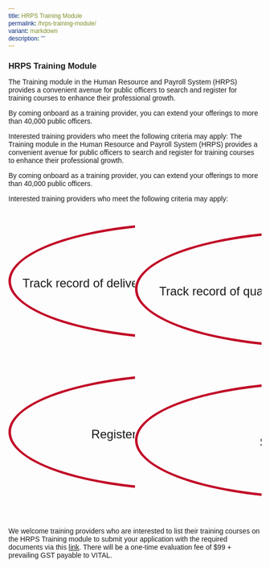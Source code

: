 ```yaml
---
title: HRPS Training Module
permalink: /hrps-training-module/
variant: markdown
description: ""
---
```

<style>
	*{
	margin: 0;
	padding: 0;
	font-family: Arial, Helevetica, sans-serif;
	}
	
	.circle{
	width: 723px;
	height: 223px;
	border-radius: 50%;
	margin: 10% auto;
	border: 5px solid #c10927;
	position: relative;
	}
	
	.content{
	position: absolute;
	width: inherit;
	height: auto;
	top: 35%;
	}
	
	.column{
	float: left;
	width: 50%;
	}
	
	.row:after{
	content: "";
	clear: both;
	}
</style>

### HRPS Training Module
The Training module in the Human Resource and Payroll System (HRPS) provides a convenient avenue for public officers to search and register for training courses to enhance their professional growth.

By coming onboard as a training provider, you can extend your offerings to more than 40,000 public officers.

Interested training providers who meet the following criteria may apply:
The Training module in the Human Resource and Payroll System (HRPS) provides a convenient avenue for public officers to search and register for training courses to enhance their professional growth.

By coming onboard as a training provider, you can extend your offerings to more than 40,000 public officers.

Interested training providers who meet the following criteria may apply:
<div class="row">
	<div class="column">
		<div class="circle">
	<div style="text-align: center; font-size: 24px" class="content">
		<p>Track record of delivering courses attended by participants from government agencies</p>
	</div>
</div>
	</div>&nbsp;&nbsp;&nbsp;
	<div class="column">
		<div class="circle">
	<div style="text-align: center; font-size: 24px" class="content">
		<p>Track record of qualified trainers with qualification in training delivery or teaching</p>
	</div>
</div>
	</div>
</div>
<div class="row">
	<div class="column">
		<div class="circle">
	<div style="text-align: center; font-size: 24px" class="content">
		<p>Registered business entity with ACRA</p>
	</div>
</div>
	</div>&nbsp;&nbsp;&nbsp;
	<div class="column">
		<div class="circle">
	<div style="text-align: center; font-size: 24px" class="content">
		<p>Sound financial health</p>
	</div>
</div>
	</div>
</div>&nbsp;

We welcome training providers who are interested to list their training courses on the HRPS Training module to submit your application with the required documents via this <a href="https://go.gov.sg/tpapplication">link</a>. There will be a one-time evaluation fee of $99 + prevailing GST payable to VITAL.